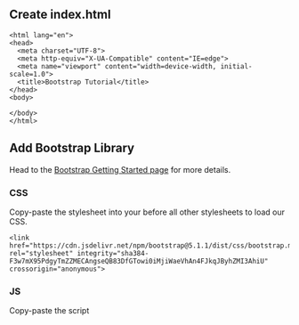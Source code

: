 ## Create index.html

```
<html lang="en">
<head>
  <meta charset="UTF-8">
  <meta http-equiv="X-UA-Compatible" content="IE=edge">
  <meta name="viewport" content="width=device-width, initial-scale=1.0">
  <title>Bootstrap Tutorial</title>
</head>
<body>
  
</body>
</html>
```

## Add Bootstrap Library

Head to the [Bootstrap Getting Started page](https://getbootstrap.com/docs/5.1/getting-started/introduction/) for more details.

### CSS

Copy-paste the stylesheet <link> into your <head> before all other stylesheets to load our CSS.

```
<link href="https://cdn.jsdelivr.net/npm/bootstrap@5.1.1/dist/css/bootstrap.min.css" rel="stylesheet" integrity="sha384-F3w7mX95PdgyTmZZMECAngseQB83DfGTowi0iMjiWaeVhAn4FJkqJByhZMI3AhiU" crossorigin="anonymous">
```

### JS

Copy-paste the script <script> into your <head>

```
<script src="https://cdn.jsdelivr.net/npm/bootstrap@5.1.1/dist/js/bootstrap.bundle.min.js" integrity="sha384-/bQdsTh/da6pkI1MST/rWKFNjaCP5gBSY4sEBT38Q/9RBh9AH40zEOg7Hlq2THRZ" crossorigin="anonymous"></script>
```

## Create a [Container](https://getbootstrap.com/docs/5.1/layout/containers/)

Add the html below into the `<body>` tag

```
<div class="container">
  <div class="row">
  </div>
</div>
```

## Create a Nav

Add the html below into the `<div class="row">` tag

```
<ul class="nav">
  <li class="nav-item">
    <a class="nav-link active" aria-current="page" href="#">Home</a>
  </li>
  <li class="nav-item">
    <a class="nav-link" href="#">About</a>
  </li>
  <li class="nav-item">
    <a class="nav-link" href="#">Contact</a>
  </li>
</ul>
```

## Create a [Carousel](https://getbootstrap.com/docs/5.1/components/carousel/)

Play around with updating the `src` attribute on the `<img>` tag

```
<div id="main-carousel" class="carousel slide" data-bs-ride="carousel">
  <div class="carousel-inner">
    <div class="carousel-item active">
      <img src="https://images.unsplash.com/photo-1605457867610-e990b192418e?ixid=MnwxMjA3fDB8MHxwaG90by1wYWdlfHx8fGVufDB8fHx8&ixlib=rb-1.2.1&auto=format&fit=crop&w=1100&q=80" class="d-block w-100" alt="">
    </div>
    <div class="carousel-item">
      <img src="https://images.unsplash.com/photo-1561424412-6c2125ecb1cc?ixid=MnwxMjA3fDB8MHxwaG90by1wYWdlfHx8fGVufDB8fHx8&ixlib=rb-1.2.1&auto=format&fit=crop&w=2000&q=80" class="d-block w-100" alt="">
    </div>
    <div class="carousel-item">
      <img src="https://images.unsplash.com/photo-1616070152767-3eb99cf10509?ixid=MnwxMjA3fDB8MHxwaG90by1wYWdlfHx8fGVufDB8fHx8&ixlib=rb-1.2.1&auto=format&fit=crop&w=2000&q=80" class="d-block w-100" alt="">
    </div>
  </div>
</div>
```

## Add About Section with [Cards](https://getbootstrap.com/docs/5.1/components/card/)

```
<section id="about">
  <h1>About</h1>

  <div class="col">
    <div class="card">
      <img
        src="https://images.unsplash.com/photo-1511283402428-355853756676?ixid=MnwxMjA3fDB8MHxwaG90by1wYWdlfHx8fGVufDB8fHx8&ixlib=rb-1.2.1&auto=format&fit=crop&w=1100&q=80"
        class="card-img-top" alt="">
      <div class="card-body">
        <h5 class="card-title">Card title</h5>
        <p class="card-text">Some quick example text to build on the card title and make up the bulk of the card's
          content.</p>
        <a href="#" class="btn btn-primary">Go somewhere</a>
      </div>
    </div>
  </div>

  <div class="col">
    <div class="card">
      <img
        src="https://images.unsplash.com/photo-1520640023173-50a135e35804?ixid=MnwxMjA3fDB8MHxwaG90by1wYWdlfHx8fGVufDB8fHx8&ixlib=rb-1.2.1&auto=format&fit=crop&w=1100&q=80"
        class="card-img-top" alt="">
      <div class="card-body">
        <h5 class="card-title">Card title</h5>
        <p class="card-text">Some quick example text to build on the card title and make up the bulk of the card's
          content.</p>
        <a href="#" class="btn btn-primary">Go somewhere</a>
      </div>
    </div>
  </div>

  <div class="col">
    <div class="card">
      <img
        src="https://images.unsplash.com/photo-1573920372704-3b46ad13f5f9?ixid=MnwxMjA3fDB8MHxwaG90by1wYWdlfHx8fGVufDB8fHx8&ixlib=rb-1.2.1&auto=format&fit=crop&w=1100&q=80"
        class="card-img-top" alt="">
      <div class="card-body">
        <h5 class="card-title">Card title</h5>
        <p class="card-text">Some quick example text to build on the card title and make up the bulk of the card's
          content.</p>
        <a href="#" class="btn btn-primary">Go somewhere</a>
      </div>
    </div>
  </div>
</section>
```

### Add Margin Below Carousel

The about section feels a little too close to the carousel.  To fix we can use Bootstrap's [spacing utilities](https://getbootstrap.com/docs/5.1/utilities/spacing/) to add some margin to the bottom of the carousel.

Add the `mb-5` class to the carousel.

## Add Contact Section

### Add [Form](https://getbootstrap.com/docs/5.1/forms/overview/)

```
<form>
  <div class="mb-3">
    <label for="email" class="form-label">Email address</label>
    <input type="email" class="form-control" id="email" aria-describedby="emailHelp" required>
    <div id="emailHelp" class="form-text">We'll never share your email with anyone else.</div>
  </div>
  <label for="source" class="form-label">How did you hear about us</label>
  <div class="mb-3">
    <select id="source" class="form-select" aria-label="How did you hear about us">
      <option selected></option>
      <option value="1">Friend</option>
      <option value="2">Google</option>
      <option value="3">Other</option>
    </select>
  </div>
  <div class="mb-3 form-check">
    <input type="checkbox" class="form-check-input" id="newsletter-check">
    <label class="form-check-label" for="newsletter-check">Sign me up for newsletter</label>
  </div>
  <button type="submit" class="btn btn-primary">Submit</button>
</form>
```